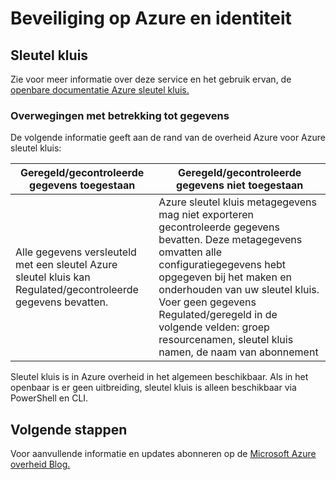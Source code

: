 <properties
    pageTitle="Azure overheid documentatie | Microsoft Azure"
    description="Dit zorgt voor een vergelijking van functies en hulp op het ontwikkelen van toepassingen voor de overheid Azure"
    services="Azure-Government"
    cloud="gov"
    documentationCenter=""
    authors="ryansoc"
    manager="zakramer"
    editor=""/>

<tags
    ms.service="multiple"
    ms.devlang="na"
    ms.topic="article"
    ms.tgt_pltfrm="na"
    ms.workload="azure-government"
    ms.date="10/12/2016"
    ms.author="ryansoc"/>


#  <a name="azure-government-security-and-identity"></a>Beveiliging op Azure en identiteit

##  <a name="key-vault"></a>Sleutel kluis
Zie voor meer informatie over deze service en het gebruik ervan, de <a href="https://azure.microsoft.com/documentation/services/key-vault">openbare documentatie Azure sleutel kluis.</a>

### <a name="data-considerations"></a>Overwegingen met betrekking tot gegevens
De volgende informatie geeft aan de rand van de overheid Azure voor Azure sleutel kluis:

| Geregeld/gecontroleerde gegevens toegestaan | Geregeld/gecontroleerde gegevens niet toegestaan |
|--------------------------------------------------------------------------------------|-----------------------------------------------------------------------------------------------------------------------------------------------------------------------------------------------------------------------------------------------------------------------------------------------------------------|
| Alle gegevens versleuteld met een sleutel Azure sleutel kluis kan Regulated/gecontroleerde gegevens bevatten. | Azure sleutel kluis metagegevens mag niet exporteren gecontroleerde gegevens bevatten. Deze metagegevens omvatten alle configuratiegegevens hebt opgegeven bij het maken en onderhouden van uw sleutel kluis.  Voer geen gegevens Regulated/geregeld in de volgende velden: groep resourcenamen, sleutel kluis namen, de naam van abonnement |

Sleutel kluis is in Azure overheid in het algemeen beschikbaar. Als in het openbaar is er geen uitbreiding, sleutel kluis is alleen beschikbaar via PowerShell en CLI.

## <a name="next-steps"></a>Volgende stappen

Voor aanvullende informatie en updates abonneren op de <a href="https://blogs.msdn.microsoft.com/azuregov/">Microsoft Azure overheid Blog.</a>
